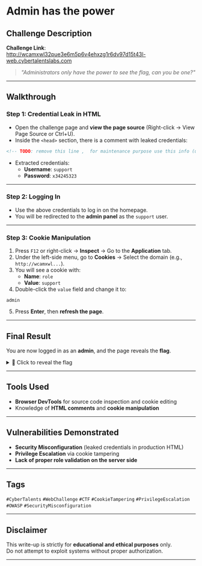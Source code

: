 # Admin has the power

## Challenge Description

**Challenge Link**:  
http://wcamxwl32pue3e6m5p6v4ehxzg1r6dv97d15t43l-web.cybertalentslabs.com

> _"Administrators only have the power to see the flag, can you be one?"_

---

## Walkthrough

### Step 1: Credential Leak in HTML

- Open the challenge page and **view the page source** (Right-click → View Page Source or Ctrl+U).
- Inside the `<head>` section, there is a comment with leaked credentials:

```html
<!-- TODO: remove this line ,  for maintenance purpose use this info (user:support password:x34245323)-->
```

* Extracted credentials:
  * **Username**: `support`
  * **Password**: `x34245323`

---

### Step 2: Logging In

* Use the above credentials to log in on the homepage.
* You will be redirected to the **admin panel** as the `support` user.

---

### Step 3: Cookie Manipulation

1. Press `F12` or right-click → **Inspect** → Go to the **Application** tab.
2. Under the left-side menu, go to **Cookies** → Select the domain (e.g., `http://wcamxwl...`).
3. You will see a cookie with:
   * **Name**: `role`
   * **Value**: `support`
4. Double-click the `value` field and change it to:

```
admin
```

5. Press **Enter**, then **refresh the page**.

---

## Final Result

You are now logged in as an **admin**, and the page reveals the **flag**.

<details>
<summary>🎉 Click to reveal the flag</summary>

```
hiadminyouhavethepower
```

</details>

---

## Tools Used

* **Browser DevTools** for source code inspection and cookie editing  
* Knowledge of **HTML comments** and **cookie manipulation**

---

## Vulnerabilities Demonstrated

* **Security Misconfiguration** (leaked credentials in production HTML)  
* **Privilege Escalation** via cookie tampering  
* **Lack of proper role validation on the server side**

---

## Tags

`#CyberTalents` `#WebChallenge` `#CTF` `#CookieTampering` `#PrivilegeEscalation` `#OWASP` `#SecurityMisconfiguration`

---

## Disclaimer

This write-up is strictly for **educational and ethical purposes** only.  
Do not attempt to exploit systems without proper authorization.

---
